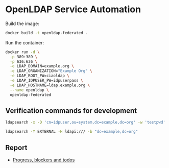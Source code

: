 # OpenLDAP Service Automation

Build the image:
```bash
docker build -t openldap-federated .
```

Run the container:
```bash
docker run -d \
  -p 389:389 \
  -p 636:636 \
  -e LDAP_DOMAIN=example.org \
  -e LDAP_ORGANIZATION="Example Org" \
  -e LDAP_ROOT_PW=ciaoldap \
  -e LDAP_IDPUSER_PW=idpuserpass \
  -e LDAP_HOSTNAME=ldap.example.org \
  --name openldap \
  openldap-federated
```

## Verification commands for development
```bash
ldapsearch -x -D 'cn=idpuser,ou=system,dc=example,dc=org' -w 'testpwd' -b 'uid=user1,ou=people,dc=example,dc=org'
```


```bash
ldapsearch -Y EXTERNAL -H ldapi:/// -b "dc=example,dc=org"
```


## Report
- [Progress, blockers and todos](https://docs.google.com/document/d/13kXmicqnvwM-VU4mUSMKZiNfFI7eMamBXGW1rvczs1E/edit?tab=t.0)
